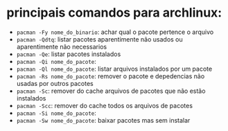 principais comandos para archlinux:
===================================
* `pacman -Fy nome_do_binario`: achar qual o pacote pertence o arquivo
* `pacman -Qdtq`: listar pacotes aparentimente não usados ou aparentimente não necessarios
* `pacman -Qe`: listar pacotes instalados
* `pacman -Qi nome_do_pacote`:
* `pacman -Ql nome_do_pacote`: listar arquivos instalados por um pacote
* `pacman -Rs nome_do_pacote`: remover o pacote e depedencias não usadas por outros pacotes
* `pacman -Sc`: remover do cache arquivos de pacotes que não estão instalados
* `pacman -Scc`: remover do cache todos os arquivos de pacotes
* `pacman -Si nome_do_pacote`:
* `pacman -Sw nome_do_pacote`: baixar pacotes mas sem instalar
